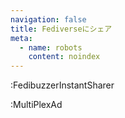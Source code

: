 ```yaml
---
navigation: false
title: Fediverseにシェア
meta: 
  - name: robots
    content: noindex
---
```

:FedibuzzerInstantSharer

:MultiPlexAd